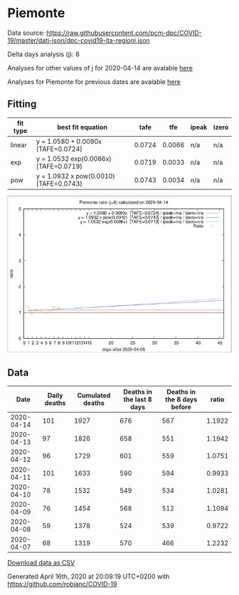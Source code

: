 # Piemonte

Data source: https://raw.githubusercontent.com/pcm-dpc/COVID-19/master/dati-json/dpc-covid19-ita-regioni.json

Delta days analysis (j): 8

Analyses for other values of j for 2020-04-14 are avalable [here](../2020-04-14/README.md)

Analyses for Piemonte for previous dates are avalable [here](../README.md)

## Fitting 
|fit type|best fit equation|tafe|tfe|ipeak|izero|
|-------|-----|--------|------|---|---|
|linear|y = 1.0580 + 0.0090x  [TAFE=0.0724]|0.0724|0.0066|n/a|n/a|
|exp|y = 1.0532 exp(0.0086x)  [TAFE=0.0719]|0.0719|0.0033|n/a|n/a|
|pow|y = 1.0932 x pow(0.0010)  [TAFE=0.0743]|0.0743|0.0034|n/a|n/a|

![Plot](COVID-19_piemonte_j8_2020-04-14.png)

## Data
|Date|Daily deaths|Cumulated deaths|Deaths in the last 8 days|Deaths in the 8 days before|ratio|
|----|----------|-----------|-------|--------------------|-----|
|2020-04-14|101|1927|676|567|1.1922|
|2020-04-13|97|1826|658|551|1.1942|
|2020-04-12|96|1729|601|559|1.0751|
|2020-04-11|101|1633|590|594|0.9933|
|2020-04-10|78|1532|549|534|1.0281|
|2020-04-09|76|1454|568|512|1.1094|
|2020-04-08|59|1378|524|539|0.9722|
|2020-04-07|68|1319|570|466|1.2232|

[Download data as CSV](COVID-19_piemonte_j8_2020-04-14.csv)

Generated April 16th, 2020 at 20:09:19 UTC+0200 with https://github.com/robianc/COVID-19
